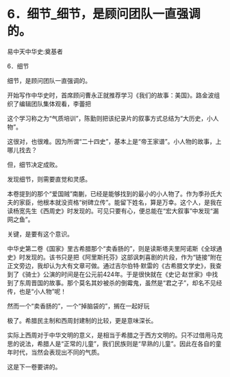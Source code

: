 # 6．细节_细节，是顾问团队一直强调的。

易中天中华史:奠基者

6．细节

细节，是顾问团队一直强调的。

开始写作中华史时，首席顾问曹永正就推荐学习《我们的故事：美国》。路金波组织了编辑团队集体观看，李蕾把

这个学习称之为“气质培训”，陈勤则把该纪录片的叙事方式总结为“大历史，小人物”。

这很对，也很难。因为所谓“二十四史”，基本上是“帝王家谱”。小人物的故事，上哪儿找去？

但，细节决定成败。

发现细节，则需要直觉和灵感。

本卷提到的那个“爱国贼”南蒯，已经是能够找到的最小的小人物了。作为季孙氏大夫的家臣，他根本就没资格“树碑立传”。能留下姓名，算是万幸。这个人，是我在读杨宽先生《西周史》时发现的。可见只要有心，便总能在“宏大叙事”中发现“漏网之鱼”。

关键，是要有这个意识。

中华史第二卷《国家》里古希腊那个“卖香肠的”，则是读斯塔夫里阿诺斯《全球通史》时发现的。该书只是把《阿里斯托芬》这部讽刺喜剧的片段，作为“链接”附在正文旁边，我却认为大有文章可做。通过吉尔伯特·默雷的《古希腊文学史》，我查到了《骑士》公演的时间是在公元前424年。于是很快就在《史记·赵世家》中找到了东周晋国的故事。那个莫名其妙被杀的倒霉鬼，虽然是“君之子”，却名不见经传，也是“小人物”呢！

然而一个“卖香肠的”，一个“掉脑袋的”，搁在一起好玩

极了。希腊民主制和西周封建制的比较，更是意味深长。

实际上西周对于中华文明的意义，是相当于希腊之于西方文明的。只不过借用马克思的说法，希腊人是“正常的儿童”，我们民族则是“早熟的儿童”。因此在各自的童年时代，当然会表现出不同的气质。

这是下一卷要讲的。